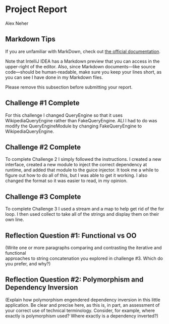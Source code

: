 # Project Report

Alex Neher

## Markdown Tips

If you are unfamiliar with MarkDown, check out 
[the official documentation](https://guides.github.com/features/mastering-markdown/).

Note that IntelliJ IDEA has a Markdown preview that you can access in 
the upper-right of the editor. Also, since Markdown documents&mdash;like
source code&mdash;should be human-readable, make sure you keep your lines
short, as you can see I have done in my Markdown files.

Please remove this subsection before submitting your report. 

## Challenge #1 Complete

For this challenge I changed QueryEngine so that it uses WikipediaQueryEngine rather than FakeQueryEngine.
ALl I had to do was modify the QueryEngineModule by changing FakeQueryEngine to WikipediaQueryEngine.

## Challenge #2 Complete

To complete Challenge 2 I simply followed the instructions. I created a new interface, created a new module to inject the correct
dependency at runtime, and added that module to the guice injector. It took me a while to figure out how to do all of this, 
but I was able to get it working. I also changed the format so it was easier to read, in my opinion.

## Challenge #3 Complete

To complete Challenge 3 I used a stream and a map to help get rid of the for loop. I then used collect to take all of the strings
and display them on their own line.

## Reflection Question #1: Functional vs OO

(Write one or more paragraphs comparing and contrasting the iterative and functional  
approaches to string concatenation you explored in challenge #3. Which do you
prefer, and why?)


## Reflection Question #2: Polymorphism and Dependency Inversion

(Explain how polymorphism engendered dependency inversion in this little
application. Be clear and precise here, as this is, in part, an assessment of
your correct use of technical terminology.
Consider, for example, where exactly is polymorphism used?
Where exactly is a dependency inverted?)

